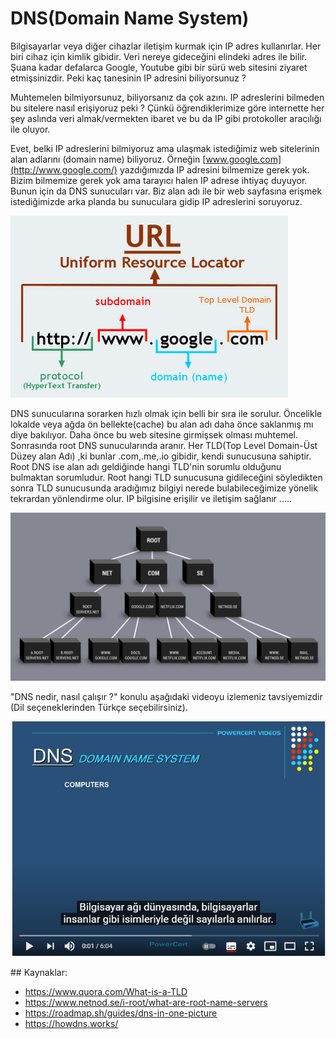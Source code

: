# DNS(Domain Name System)

Bilgisayarlar veya diğer cihazlar iletişim kurmak için IP adres kullanırlar. Her biri cihaz için kimlik gibidir. Veri nereye gideceğini elindeki adres ile bilir. Şuana kadar defalarca Google, Youtube gibi bir sürü web sitesini ziyaret etmişsinizdir. Peki kaç tanesinin IP adresini biliyorsunuz ?

Muhtemelen bilmiyorsunuz, biliyorsanız da çok azını. IP adreslerini bilmeden bu sitelere nasıl erişiyoruz peki ? Çünkü öğrendiklerimize göre internette her şey aslında veri almak/vermekten ibaret ve bu da IP gibi protokoller aracılığı ile oluyor. 

Evet, belki IP adreslerini bilmiyoruz ama ulaşmak istediğimiz web sitelerinin alan adlarını  (domain name) biliyoruz. Örneğin [www.google.com](http://www.google.com/) yazdığımızda IP adresini bilmemize gerek yok. Bizim bilmemize gerek yok ama tarayıcı halen IP adrese ihtiyaç duyuyor. Bunun için da DNS sunucuları var. Biz alan adı ile bir web sayfasına erişmek istediğimizde arka planda bu sunuculara gidip IP adreslerini soruyoruz. 

![URL](figures/URL.png)

DNS sunucularına sorarken hızlı olmak için belli bir sıra ile sorulur. Öncelikle lokalde veya ağda ön bellekte(cache) bu alan adı daha önce saklanmış mı diye bakılıyor. Daha önce bu web sitesine girmişsek olması muhtemel. Sonrasında root DNS sunucularında aranır. Her TLD(Top Level Domain-Üst Düzey alan Adı) ,ki bunlar .com,.me,.io gibidir, kendi sunucusuna sahiptir. Root DNS ise alan adı geldiğinde hangi TLD'nin sorumlu olduğunu bulmaktan sorumludur. Root hangi TLD sunucusuna gidileceğini söyledikten sonra TLD sunucusunda aradığımız bilgiyi nerede bulabileceğimize yönelik tekrardan yönlendirme olur. IP bilgisine erişilir ve iletişim sağlanır .....

![Root_DNS](figures/ROOT_DNS.png)

"DNS nedir, nasıl çalışır ?" konulu aşağıdaki videoyu izlemeniz tavsiyemizdir (Dil seçeneklerinden Türkçe seçebilirsiniz).

[![](figures/video.png)](https://www.youtube.com/watch?v=mpQZVYPuDGU)

## Kaynaklar:

- https://www.quora.com/What-is-a-TLD
- https://www.netnod.se/i-root/what-are-root-name-servers
- https://roadmap.sh/guides/dns-in-one-picture
- https://howdns.works/